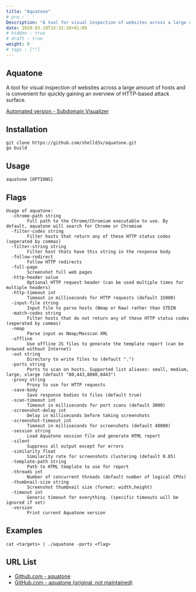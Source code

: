 ```yaml
---
title: "Aquatone"
# pre : ' '
Description: "A tool for visual inspection of websites across a large amount of hosts and is convenient for quickly gaining an overview of HTTP-based attack surface."
date: 2020-03-10T15:32:28+01:00
# hidden : true
# draft : true
weight: 0
# tags : [""]
---
```


## Aquatone

A tool for visual inspection of websites across a large amount of hosts and is convenient for quickly gaining an overview of HTTP-based attack surface.

[Automated version - Subdomain Visualizer](https://github.com/crypt0rr/subdomain-visualizer)

## Installation

```plain
git clone https://github.com/shelld3v/aquatone.git
go build
```

## Usage

```plain
aquatone [OPTIONS]
```

## Flags

```plain
Usage of aquatone:
  -chrome-path string
        Full path to the Chrome/Chromium executable to use. By default, aquatone will search for Chrome or Chromium
  -filter-codes string
        Filter hosts that return any of these HTTP status codes (seperated by commas)
  -filter-string string
        Filter host thats have this string in the response body
  -follow-redirect
        Follow HTTP redirects
  -full-page
        Screenshot full web pages
  -http-header value
        Optional HTTP request header (can be used multiple times for multiple headers)
  -http-timeout int
        Timeout in milliseconds for HTTP requests (default 15000)
  -input-file string
        Input file to parse hosts (Nmap or Raw) rather than STDIN
  -match-codes string
        Filter hosts that do not return any of these HTTP status codes (seperated by commas)
  -nmap
        Parse input as Nmap/Masscan XML
  -offline
        Use offline JS files to generate the template report (can be browsed without Internet)
  -out string
        Directory to write files to (default ".")
  -ports string
        Ports to scan on hosts. Supported list aliases: small, medium, large, xlarge (default "80,443,8080,8443")
  -proxy string
        Proxy to use for HTTP requests
  -save-body
        Save response bodies to files (default true)
  -scan-timeout int
        Timeout in milliseconds for port scans (default 3000)
  -screenshot-delay int
        Delay in milliseconds before taking screenshots
  -screenshot-timeout int
        Timeout in milliseconds for screenshots (default 40000)
  -session string
        Load Aquatone session file and generate HTML report
  -silent
        Suppress all output except for errors
  -similarity float
        Similarity rate for screenshots clustering (default 0.85)
  -template-path string
        Path to HTML template to use for report
  -threads int
        Number of concurrent threads (default number of logical CPUs)
  -thumbnail-size string
        Screenshot thumbnail size (format: width,height)
  -timeout int
        Generic timeout for everything. (specific timeouts will be ignored if set)
  -version
        Print current Aquatone version
```

## Examples

```plain
cat <targets> | ./aquatone -ports <flag>
```

## URL List

- [Github.com - aquatone](https://github.com/shelld3v/aquatone)
- [GitHub.com - aquatone (original, not maintained)](https://github.com/michenriksen/aquatone)

